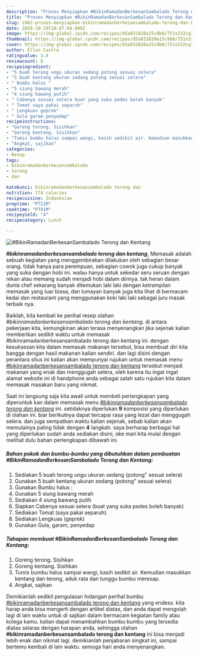 ```yaml
---
description: "Proses Menyiapkan #BikinRamadanBerkesanSambalado Terong dan Kentang Lezat"
title: "Proses Menyiapkan #BikinRamadanBerkesanSambalado Terong dan Kentang Lezat"
slug: 1982-proses-menyiapkan-bikinramadanberkesansambalado-terong-dan-kentang-lezat
date: 2020-10-29T18:47:04.998Z
image: https://img-global.cpcdn.com/recipes/d5a831820a15c9b0/751x532cq70/bikinramadanberkesansambalado-terong-dan-kentang-foto-resep-utama.jpg
thumbnail: https://img-global.cpcdn.com/recipes/d5a831820a15c9b0/751x532cq70/bikinramadanberkesansambalado-terong-dan-kentang-foto-resep-utama.jpg
cover: https://img-global.cpcdn.com/recipes/d5a831820a15c9b0/751x532cq70/bikinramadanberkesansambalado-terong-dan-kentang-foto-resep-utama.jpg
author: Ellen Castro
ratingvalue: 3.8
reviewcount: 8
recipeingredient:
- "5 buah terong ungu ukuran sedang potong sesuai selera"
- "5 buah kentang ukuran sedang potong sesuai selera"
- " Bumbu halus "
- "5 siung bawang merah"
- "4 siung bawang putih"
- " Cabenya sesuai selera buat yang suka pedes boleh banyak"
- " Tomat saya pakai separuh"
- " Lengkuas geprek"
- " Gula garam penyedap"
recipeinstructions:
- "Goreng terong. Sisihkan"
- "Goreng kentang. Sisihkan"
- "Tumis bumbu halus sampai wangi, kasih sedikit air. Kemudian masukkan kentang dan terong, aduk rata dan tunggu bumbu meresap."
- "Angkat, sajikan"
categories:
- Resep
tags:
- bikinramadanberkesansambalado
- terong
- dan

katakunci: bikinramadanberkesansambalado terong dan 
nutrition: 174 calories
recipecuisine: Indonesian
preptime: "PT21M"
cooktime: "PT41M"
recipeyield: "4"
recipecategory: Lunch

---
```



![#BikinRamadanBerkesanSambalado Terong dan Kentang](https://img-global.cpcdn.com/recipes/d5a831820a15c9b0/751x532cq70/bikinramadanberkesansambalado-terong-dan-kentang-foto-resep-utama.jpg)

<b><i>#bikinramadanberkesansambalado terong dan kentang</i></b>, Memasak adalah sebuah kegiatan yang menggembirakan dilakukan oleh sebagian besar orang. tidak hanya para perempuan, sebagian cowok juga cukup banyak yang suka dengan hobi ini. walau hanya untuk sekedar seru seruan dengan rekan atau memang sudah menjadi hobi dalam dirinya. tak heran dalam dunia chef sekarang banyak ditemukan laki laki dengan ketrampilan memasak yang luar biasa, dan lumayan banyak juga kita lihat di bermacam kedai dan restaurant yang menggunakan koki laki laki sebagai juru masak terbaik nya.



Baiklah, kita kembali ke perihal resep olahan <i>#bikinramadanberkesansambalado terong dan kentang</i>. di antara pekerjaan kita, kemungkinan akan terasa menyenangkan jika sejenak kalian memberikan sedikit waktu untuk memasak #bikinramadanberkesansambalado terong dan kentang ini. dengan kesuksesan kita dalam memasak makanan tersebut, bisa membuat diri kita bangga dengan hasil makanan kalian sendiri. dan lagi disini dengan perantara situs ini kalian akan mempunyai rujukan untuk memasak menu <u>#bikinramadanberkesansambalado terong dan kentang</u> tersebut menjadi makanan yang enak dan menggugah selera, oleh karena itu ingat ingat alamat website ini di handphone anda sebagai salah satu rujukan kita dalam memasak masakan baru yang nikmat.


Saat ini langsung saja kita awali untuk membeli perlengkapan yang diperuntuk kan dalam memasak menu <u><i>#bikinramadanberkesansambalado terong dan kentang</i></u> ini. setidaknya diperlukan <b>9</b> komposisi yang diperlukan di olahan ini. biar berikutnya dapat tercapai rasa yang lezat dan menggugah selera. dan juga sempatkan waktu kalian sejenak, sebab kalian akan memulainya paling tidak dengan <b>4</b> langkah. saya berharap berbagai hal yang diperlukan sudah anda sediakan disini, oke mari kita mulai dengan melihat dulu bahan perlengkapan dibawah ini.

<!--inarticleads1-->

##### Bahan pokok dan bumbu-bumbu yang dibutuhkan dalam pembuatan #BikinRamadanBerkesanSambalado Terong dan Kentang:

1. Sediakan 5 buah terong ungu ukuran sedang (potong&#34; sesuai selera)
1. Gunakan 5 buah kentang ukuran sedang (potong&#34; sesuai selera)
1. Gunakan  Bumbu halus :
1. Gunakan 5 siung bawang merah
1. Sediakan 4 siung bawang putih
1. Siapkan  Cabenya sesuai selera (buat yang suka pedes boleh banyak)
1. Sediakan  Tomat (saya pakai separuh)
1. Sediakan  Lengkuas (geprek)
1. Gunakan  Gula, garam, penyedap




<!--inarticleads2-->

##### Tahapan membuat #BikinRamadanBerkesanSambalado Terong dan Kentang:

1. Goreng terong. Sisihkan
1. Goreng kentang. Sisihkan
1. Tumis bumbu halus sampai wangi, kasih sedikit air. Kemudian masukkan kentang dan terong, aduk rata dan tunggu bumbu meresap.
1. Angkat, sajikan




Demikianlah sedikit pengulasan hidangan perihal bumbu <u>#bikinramadanberkesansambalado terong dan kentang</u> yang endess. kita harap anda bisa mengerti dengan artikel diatas, dan anda dapat mengolah lagi di lain waktu untuk di sajikan dalam bermacam kegiatan family atau kolega kamu. kalian dapat menambahkan bumbu bumbu yang tersedia diatas selaras dengan harapan anda, sehingga olahan <b>#bikinramadanberkesansambalado terong dan kentang</b> ini bisa menjadi lebih enak dan nikmat lagi. demikianlah penjabaran singkat ini, sampai bertemu kembali di lain waktu. semoga hari anda menyenangkan.
